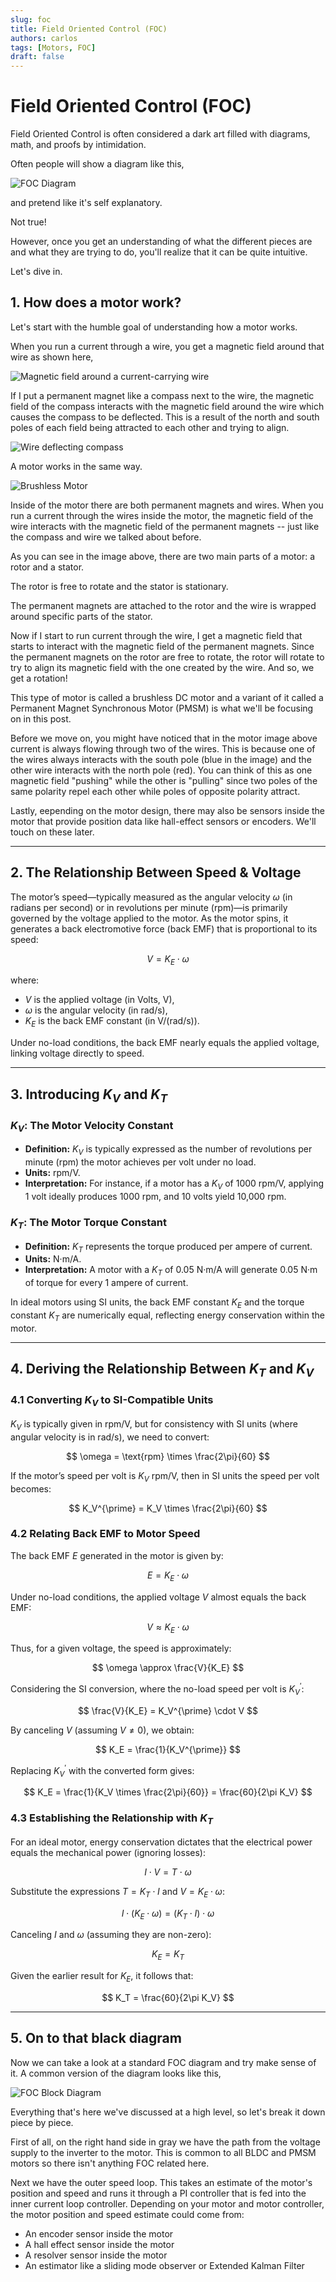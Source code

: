 ```yaml
---
slug: foc
title: Field Oriented Control (FOC)
authors: carlos
tags: [Motors, FOC]
draft: false
---
```


# Field Oriented Control (FOC)

Field Oriented Control is often considered a dark art filled with diagrams, math, and proofs by intimidation. 

Often people will show a diagram like this,

<div style={{textAlign: 'center'}}>

![FOC Diagram](/img/foc-block-diagram.png)

</div>

and pretend like it's self explanatory.

Not true!

However, once you get an understanding of what the different pieces are and what they are trying to do, you'll realize that it can be quite intuitive.

Let's dive in.

<!-- truncate -->

## 1. How does a motor work?

Let's start with the humble goal of understanding how a motor works.

When you run a current through a wire, you get a magnetic field around that wire as shown here,

![Magnetic field around a current-carrying wire](/img/faradays-law.jpg)

If I put a permanent magnet like a compass next to the wire, the magnetic field of the compass interacts with the magnetic field around the wire which causes the compass to be deflected. This is a result of the north and south poles of each field being attracted to each other and trying to align.

![Wire deflecting compass](/img/wire-deflecting-compass.gif)

A motor works in the same way.

![Brushless Motor](/img/BLDC-Motor.gif)

Inside of the motor there are both permanent magnets and wires. When you run a current through the wires inside the motor, the magnetic field of the wire interacts with the magnetic field of the permanent magnets -- just like the compass and wire we talked about before.

As you can see in the image above, there are two main parts of a motor: a rotor and a stator. 

The rotor is free to rotate and the stator is stationary.

The permanent magnets are attached to the rotor and the wire is wrapped around specific parts of the stator.

Now if I start to run current through the wire, I get a magnetic field that starts to interact with the magnetic field of the permanent magnets. Since the permanent magnets on the rotor are free to rotate, the rotor will rotate to try to align its magnetic field with the one created by the wire. And so, we get a rotation!

This type of motor is called a brushless DC motor and a variant of it called a Permanent Magnet Synchronous Motor (PMSM) is what we'll be focusing on in this post.

Before we move on, you might have noticed that in the motor image above current is always flowing through two of the wires. This is because one of the wires always interacts with the south pole (blue in the image) and the other wire interacts with the north pole (red). You can think of this as one magnetic field "pushing" while the other is "pulling" since two poles of the same polarity repel each other while poles of opposite polarity attract.

Lastly, eepending on the motor design, there may also be sensors inside the motor that provide position data like hall-effect sensors or encoders. We'll touch on these later.

---

## 2. The Relationship Between Speed & Voltage

The motor’s speed—typically measured as the angular velocity $\omega$ (in radians per second) or in revolutions per minute (rpm)—is primarily governed by the voltage applied to the motor. As the motor spins, it generates a back electromotive force (back EMF) that is proportional to its speed:

$$
V = K_E \cdot \omega
$$

where:
- $V$ is the applied voltage (in Volts, V),
- $\omega$ is the angular velocity (in rad/s),
- $K_E$ is the back EMF constant (in V/(rad/s)).

Under no-load conditions, the back EMF nearly equals the applied voltage, linking voltage directly to speed.

---

## 3. Introducing $K_V$ and $K_T$

### $K_V$: The Motor Velocity Constant

- **Definition:** $K_V$ is typically expressed as the number of revolutions per minute (rpm) the motor achieves per volt under no load.
- **Units:** rpm/V.
- **Interpretation:** For instance, if a motor has a $K_V$ of 1000 rpm/V, applying 1 volt ideally produces 1000 rpm, and 10 volts yield 10,000 rpm.

### $K_T$: The Motor Torque Constant

- **Definition:** $K_T$ represents the torque produced per ampere of current.
- **Units:** N·m/A.
- **Interpretation:** A motor with a $K_T$ of 0.05 N·m/A will generate 0.05 N·m of torque for every 1 ampere of current.

In ideal motors using SI units, the back EMF constant $K_E$ and the torque constant $K_T$ are numerically equal, reflecting energy conservation within the motor.

---

## 4. Deriving the Relationship Between $K_T$ and $K_V$

### 4.1 Converting $K_V$ to SI-Compatible Units

$K_V$ is typically given in rpm/V, but for consistency with SI units (where angular velocity is in rad/s), we need to convert:

$$
\omega = \text{rpm} \times \frac{2\pi}{60}
$$

If the motor’s speed per volt is $K_V$ rpm/V, then in SI units the speed per volt becomes:

$$
K_V^{\prime} = K_V \times \frac{2\pi}{60}
$$

### 4.2 Relating Back EMF to Motor Speed

The back EMF $E$ generated in the motor is given by:

$$
E = K_E \cdot \omega
$$

Under no-load conditions, the applied voltage $V$ almost equals the back EMF:

$$
V \approx K_E \cdot \omega
$$

Thus, for a given voltage, the speed is approximately:

$$
\omega \approx \frac{V}{K_E}
$$

Considering the SI conversion, where the no-load speed per volt is $K_V^{\prime}$:

$$
\frac{V}{K_E} = K_V^{\prime} \cdot V
$$

By canceling $V$ (assuming $V \neq 0$), we obtain:

$$
K_E = \frac{1}{K_V^{\prime}}
$$

Replacing $K_V^{\prime}$ with the converted form gives:

$$
K_E = \frac{1}{K_V \times \frac{2\pi}{60}} = \frac{60}{2\pi K_V}
$$

### 4.3 Establishing the Relationship with $K_T$

For an ideal motor, energy conservation dictates that the electrical power equals the mechanical power (ignoring losses):

$$
I \cdot V = T \cdot \omega
$$

Substitute the expressions $T = K_T \cdot I$ and $V = K_E \cdot \omega$:

$$
I \cdot (K_E \cdot \omega) = (K_T \cdot I) \cdot \omega
$$

Canceling $I$ and $\omega$ (assuming they are non-zero):

$$
K_E = K_T
$$

Given the earlier result for $K_E$, it follows that:

$$
K_T = \frac{60}{2\pi K_V}
$$

---

## 5. On to that black diagram

Now we can take a look at a standard FOC diagram and try make sense of it. A common version of the diagram looks like this,

<div style={{textAlign: 'center'}}>

![FOC Block Diagram](/img/foc-block-diagram.png)

</div>

Everything that's here we've discussed at a high level, so let's break it down piece by piece.

First of all, on the right hand side in gray we have the path from the voltage supply to the inverter to the motor. This is common to all BLDC and PMSM motors so there isn't anything FOC related here. 

Next we have the outer speed loop. This takes an estimate of the motor's position and speed and runs it through a PI controller that is fed into the inner current loop controller. Depending on your motor and motor controller, the motor position and speed estimate could come from:
- An encoder sensor inside the motor
- A hall effect sensor inside the motor
- A resolver sensor inside the motor
- An estimator like a sliding mode observer or Extended Kalman Filter

